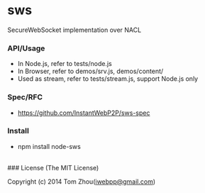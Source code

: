 sws
===

SecureWebSocket implementation over NACL


### API/Usage

* In Node.js, refer to tests/node.js
* In Browser, refer to demos/srv.js, demos/content/
* Used as stream, refer to tests/stream.js, support Node.js only


### Spec/RFC

* https://github.com/InstantWebP2P/sws-spec


### Install

* npm install node-sws


<br/>
### License
(The MIT License)

Copyright (c) 2014 Tom Zhou(iwebpp@gmail.com)
